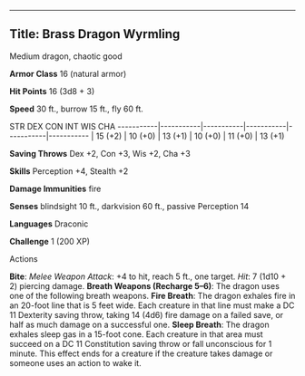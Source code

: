 -------------------------
Title: Brass Dragon Wyrmling
-------------------------


Medium dragon, chaotic good

**Armor Class** 16 (natural armor)

**Hit Points** 16 (3d8 + 3)

**Speed** 30 ft., burrow 15 ft., fly 60 ft.

  STR         DEX         CON         INT         WIS         CHA
  -----------|-----------|-----------|-----------|-----------|-----------
  | 15 (+2)   | 10 (+0)   | 13 (+1)   | 10 (+0)   | 11 (+0)   | 13 (+1)

**Saving Throws** Dex +2, Con +3, Wis +2, Cha +3

**Skills** Perception +4, Stealth +2

**Damage Immunities** fire

**Senses** blindsight 10 ft., darkvision 60 ft., passive Perception 14

**Languages** Draconic

**Challenge** 1 (200 XP)


Actions

**Bite**: *Melee Weapon Attack*: +4 to hit, reach 5 ft., one target.
    *Hit*: 7 (1d10 + 2) piercing damage.
**Breath Weapons (Recharge 5–6)**: The dragon uses one of the
    following breath weapons.
**Fire Breath**: The dragon exhales fire in an 20-foot line that is
    5 feet wide. Each creature in that line must make a DC 11 Dexterity
    saving throw, taking 14 (4d6) fire damage on a failed save, or half
    as much damage on a successful one.
**Sleep Breath**: The dragon exhales sleep gas in a 15-foot cone.
    Each creature in that area must succeed on a DC 11 Constitution
    saving throw or fall unconscious for 1 minute. This effect ends for
    a creature if the creature takes damage or someone uses an action to
    wake it.

